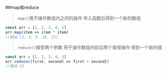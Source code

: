 ##map和reduce

>`map()`用于操作数组内之间的操作 传入函数后得到一个新的数组

```js
const arr = [1, 2, 3, 4, 5]
arr.map(item => item * item)
//输出 [1, 4, 9, 16, 25]
```

>`reduce()`接受两个参数 用于操作数组内前后两个值得操作 得到一个新的值

```js
const arr = [1, 2, 3, 4, 5]
arr.reduce((first, second) => first + second}) 
//输出 15
```